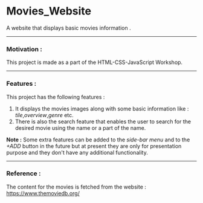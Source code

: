 # Movies_Website
A website that displays basic movies information .
***
### Motivation : 
This project is made as a part of the HTML-CSS-JavaScript Workshop.
***
### Features : 
This project has the following features : 
1. It displays the movies images along with some basic information like : _tile_,_overview_,_genre_ etc.
2. There is also the search feature that enables the user to search for the desired movie using the name or a part of the name.

__Note :__ Some extra features can be added to the _side-bar menu_ and to the _+ADD_ button in the future but at present they are only for presentation purpose and they don't have any additional functionality.
***
### Reference : 
The content for the movies is fetched from the website : 
https://www.themoviedb.org/

